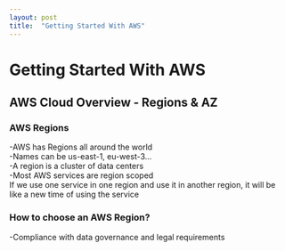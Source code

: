 ```yaml
---
layout: post
title:  "Getting Started With AWS"
---
```


# Getting Started With AWS
## AWS Cloud Overview - Regions & AZ
### AWS Regions
-AWS has Regions all around the world <br/>
-Names can be us-east-1, eu-west-3... <br/>
-A region is a cluster of data centers <br/>
-Most AWS services are region scoped <br/>
If we use one service in one region and use it in another region, it will be like a new time of using the service <br/>
### How to choose an AWS Region? <br/>
-Compliance with data governance and legal requirements <br/>

